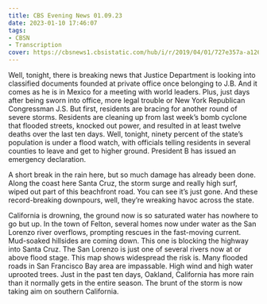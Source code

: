 ```yaml
---
title: CBS Evening News 01.09.23
date: 2023-01-10 17:46:07
tags:
- CBSN
- Transcription
cover: https://cbsnews1.cbsistatic.com/hub/i/r/2019/04/01/727e357a-a126-4138-a2c5-4d3222669d57/thumbnail/640x360/3ff2761028dc5c65cc4f07acd54bcd5c/cbsn2-logo-1920x1080.jpg
---
```

Well, tonight, there is breaking news that Justice Department is looking into classified documents founded at private office once belonging to J.B. And it comes as he is in Mexico for a meeting with world leaders. Plus, just days after being sworn into office, more legal trouble or New York Republican Congressman J.S. But first, residents are bracing for another round of severe storms. Residents are cleaning up from last week’s bomb cyclone that flooded streets, knocked out power, and resulted in at least twelve deaths over the last ten days. Well, tonight, ninety percent of the state’s population is under a flood watch, with officials telling residents in several counties to leave and get to higher ground. President B has issued an emergency declaration. 

A short break in the rain here, but so much damage has already been done. Along the coast here Santa Cruz, the storm surge and really high surf, wiped out part of this beachfront road. You can see it’s just gone. And these record-breaking downpours, well, they’re wreaking havoc across the state. 

California is drowning, the ground now is so saturated water has nowhere to go but up. In the town of Felton, several homes now under water as the San Lorenzo river overflows, prompting rescues in the fast-moving current. Mud-soaked hillsides are coming down. This one is blocking the highway into Santa Cruz. The San Lorenzo is just one of several rivers now at or above flood stage. This map shows widespread the risk is. Many flooded roads in San Francisco Bay area are impassable. High wind and high water uprooted trees. Just in the past ten days, Oakland, California has more rain than it normally gets in the entire season. The brunt of the storm is now taking aim on southern California.
